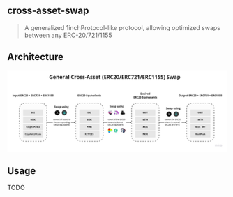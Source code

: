 ## cross-asset-swap

> A generalized 1inchProtocol-like protocol, allowing optimized swaps between any ERC-20/721/1155

## Architecture

![Cross Asset Swap Architecture](./assets/cross-asset-swap.jpg)

## Usage

TODO